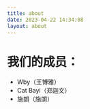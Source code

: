 ```yaml
---
title: about
date: 2023-04-22 14:34:08
layout: about
---
```

# 我们的成员：
- Wby（王博雅）
- Cat Bayi（郑迦文）
- 施朗（施朗）